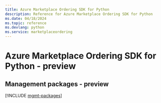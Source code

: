 ```yaml
---
title: Azure Marketplace Ordering SDK for Python
description: Reference for Azure Marketplace Ordering SDK for Python
ms.date: 04/18/2024
ms.topic: reference
ms.devlang: python
ms.service: marketplaceordering
---
```

# Azure Marketplace Ordering SDK for Python - preview

## Management packages - preview
[!INCLUDE [mgmt-packages](marketplace-ordering-mgmt-index.md)]